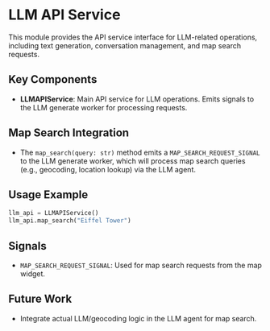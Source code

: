 # LLM API Service

This module provides the API service interface for LLM-related operations, including text generation, conversation management, and map search requests.

## Key Components
- **LLMAPIService**: Main API service for LLM operations. Emits signals to the LLM generate worker for processing requests.

## Map Search Integration
- The `map_search(query: str)` method emits a `MAP_SEARCH_REQUEST_SIGNAL` to the LLM generate worker, which will process map search queries (e.g., geocoding, location lookup) via the LLM agent.

## Usage Example
```python
llm_api = LLMAPIService()
llm_api.map_search("Eiffel Tower")
```

## Signals
- `MAP_SEARCH_REQUEST_SIGNAL`: Used for map search requests from the map widget.

## Future Work
- Integrate actual LLM/geocoding logic in the LLM agent for map search.
